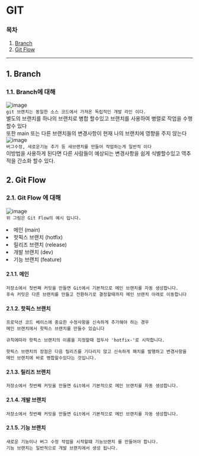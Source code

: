 # GIT
  ### 목차
  1. [Branch](#1-branch)
  2. [Git Flow](#2-git-flow)
---------------------
## 1. Branch
### 1.1. Branch에 대해
![image](https://github.com/JustBasicPro/Study/assets/155926750/8770aa75-c419-4e36-b8b0-8937304336c4)
</br>
`git 브랜치는 동일한 소스 코드에서 가져온 독립적인 개발 라인 이다.`
</br>
별도의 브랜치를 하나의 브랜치로 병합 할수있고 브랜치를 사용하여 병렬로 작업을 수행할수 있다
</br>
또한 main 또는 다른 브랜치들의 변경사항이 현재 나의 브랜치에 영향을 주지 않는다
![image](https://github.com/JustBasicPro/Study/assets/155926750/fa487ada-be91-417d-8739-5b675fb86341)
</br>
`버그수정, 새로운기능 추가 등 새브랜치를 만들어 작업하는게 일반적 이다`
</br>
이방법을 사용하게 된다면 다른 사람들이 예상되는 변경사항을 쉽게 식별할수있고 
역추적을 간소화 할수 있다.

## 2. Git Flow
### 2.1. Git Flow 에 대해
![image](https://github.com/JustBasicPro/Study/assets/155926750/63adf0f8-d2bf-41f0-93bf-ef8f16c3f427)
</br>
`위 그림은 Git Flow의 예시 입니다.`
<li>
  메인          (main)
</li>
<li>
  핫픽스 브랜치 (hotfix)
</li>
<li>
  릴리즈 브랜치 (release)
</li>
<li>
  개발 브랜치   (dev)
</li>
<li>
  기능 브랜치   (feature)
</li>

#### 2.1.1. 메인
```
저장소에서 첫번째 커밋을 만들면 Git에서 기본적으로 메인 브랜치를 자동 생성합니다.
후속 커밋은 다른 브랜치를 만들고 전환하기로 결정할때까지 메인 브랜치 아래로 이동합니다
```
#### 2.1.2. 핫픽스 브랜치
```
프로덕션 코드 베이스에 중요한 수정사항을 신속하게 추가해야 하는 경우
메인 브랜치에서 핫픽스 브랜치를 만들수 있습니다

규칙에따라 핫픽스 브랜치의 이름을 지정할때 접두사 'hotfix-'로 시작합니다.

핫픽스 브랜치의 장점은 다음 릴리즈를 기다리지 않고 신속하게 패치를 발행하고 변경사항을
메인 브랜치에 바로 병합할수있다는 것입니다.
```
#### 2.1.3. 릴리즈 브랜치
```
저장소에서 첫번째 커밋을 만들면 Git에서 기본적으로 메인 브랜치를 자동 생성합니다.
```
#### 2.1.4. 개발 브랜치
```
저장소에서 첫번째 커밋을 만들면 Git에서 기본적으로 메인 브랜치를 자동 생성합니다.
```
#### 2.1.5. 기능 브랜치
```
새로운 기능이나 버그 수정 작업을 시작할떄 기능브랜치 를 만들어야 합니다.
기능 브랜치는 일반적으로 개발 브랜치에서 생성 됩니다.
```
